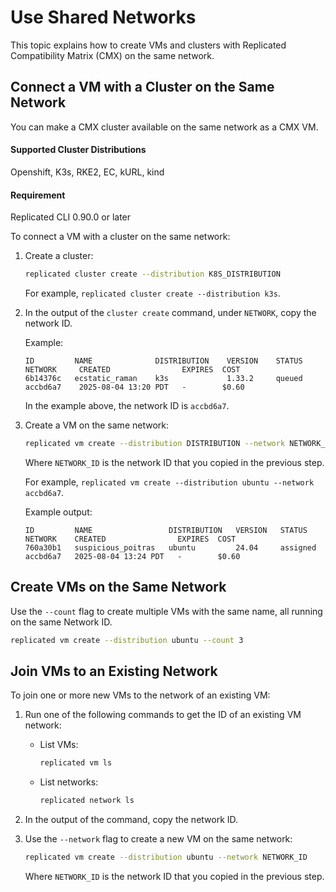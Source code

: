 # Use Shared Networks

This topic explains how to create VMs and clusters with Replicated Compatibility Matrix (CMX) on the same network.

## Connect a VM with a Cluster on the Same Network

You can make a CMX cluster available on the same network as a CMX VM.

#### Supported Cluster Distributions

Openshift, K3s, RKE2, EC, kURL, kind

#### Requirement

Replicated CLI 0.90.0 or later

To connect a VM with a cluster on the same network:

1. Create a cluster:

    ```bash
    replicated cluster create --distribution K8S_DISTRIBUTION
    ```

    For example, `replicated cluster create --distribution k3s`.

1. In the output of the `cluster create` command, under `NETWORK`, copy the network ID.

    Example:

    ```
    ID         NAME              DISTRIBUTION    VERSION    STATUS    NETWORK     CREATED                EXPIRES  COST
    6b14376c   ecstatic_raman    k3s             1.33.2     queued    accbd6a7    2025-08-04 13:20 PDT   -        $0.60
    ```
    In the example above, the network ID is `accbd6a7`.

1. Create a VM on the same network:

    ```bash
    replicated vm create --distribution DISTRIBUTION --network NETWORK_ID
    ```
    Where `NETWORK_ID` is the network ID that you copied in the previous step.

    For example, `replicated vm create --distribution ubuntu --network accbd6a7`.

    Example output:

    ```
    ID         NAME                 DISTRIBUTION   VERSION   STATUS     NETWORK    CREATED                EXPIRES  COST
    760a30b1   suspicious_poitras   ubuntu         24.04     assigned   accbd6a7   2025-08-04 13:24 PDT   -        $0.60
    ```

## Create VMs on the Same Network

Use the `--count` flag to create multiple VMs with the same name, all running on the same Network ID.

```bash
replicated vm create --distribution ubuntu --count 3
```

## Join VMs to an Existing Network

To join one or more new VMs to the network of an existing VM:

1. Run one of the following commands to get the ID of an existing VM network:

   * List VMs:
     ```bash
     replicated vm ls
     ```

   * List networks: 
     ```bash
     replicated network ls
     ```

1. In the output of the command, copy the network ID.

1. Use the `--network` flag to create a new VM on the same network:

    ```bash
    replicated vm create --distribution ubuntu --network NETWORK_ID
    ``` 
    Where `NETWORK_ID` is the network ID that you copied in the previous step.
